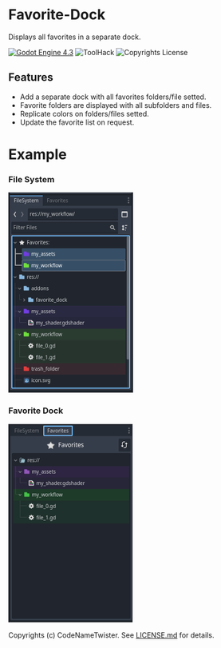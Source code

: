 # Favorite-Dock
Displays all favorites in a separate dock.

[![Godot Engine 4.3](https://img.shields.io/badge/Godot_Engine-4.x-blue)](https://godotengine.org/) ![ToolHack](https://img.shields.io/badge/Tool-Addon-green) ![Copyrights License](https://img.shields.io/badge/License-MIT-blue)


## Features
* Add a separate dock with all favorites folders/file setted.
* Favorite folders are displayed with all subfolders and files.
* Replicate colors on folders/files setted.
* Update the favorite list on request.

# Example

### File System

![alt text](https://github.com/CodeNameTwister/Favorite-Dock/blob/main/images/file0.png)

### Favorite Dock

![alt text](https://github.com/CodeNameTwister/Favorite-Dock/blob/main/images/file1.png)

Copyrights (c) CodeNameTwister. See [LICENSE.md](LICENSE.md) for details.

[godot engine]: https://godotengine.org/
